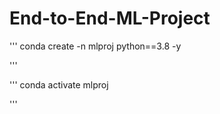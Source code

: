 # End-to-End-ML-Project

'''
conda create -n mlproj  python==3.8 -y

'''

'''
conda activate mlproj

'''
